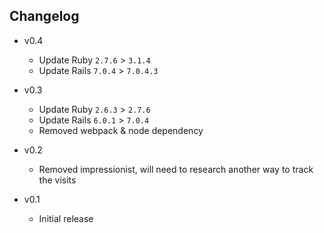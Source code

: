## Changelog

- v0.4
  - Update Ruby `2.7.6` > `3.1.4`
  - Update Rails `7.0.4` > `7.0.4.3`

- v0.3
  - Update Ruby `2.6.3` > `2.7.6`
  - Update Rails `6.0.1` > `7.0.4`
  - Removed webpack & node dependency
  
- v0.2
  - Removed impressionist, will need to research another way to track the visits
  
- v0.1
  - Initial release
